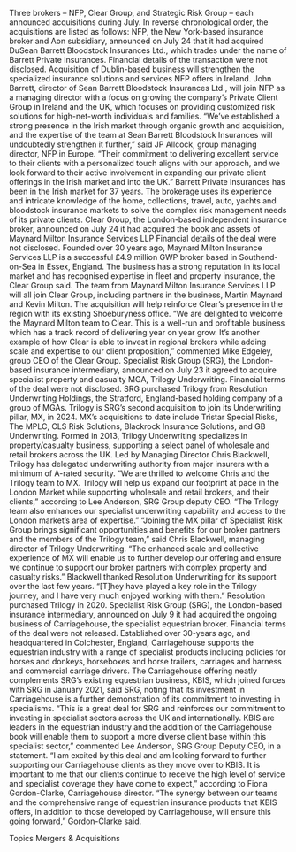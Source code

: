 Three brokers – NFP, Clear Group, and Strategic Risk Group – each announced acquisitions during July.
In reverse chronological order, the acquisitions are listed as follows:
NFP, the New York-based insurance broker and Aon subsidiary, announced on July 24 that it had acquired DuSean Barrett Bloodstock Insurances Ltd., which trades under the name of Barrett Private Insurances.
Financial details of the transaction were not disclosed.
Acquisition of Dublin-based business will strengthen the specialized insurance solutions and services NFP offers in Ireland.
John Barrett, director of Sean Barrett Bloodstock Insurances Ltd., will join NFP as a managing director with a focus on growing the company’s Private Client Group in Ireland and the UK, which focuses on providing customized risk solutions for high-net-worth individuals and families.
“We’ve established a strong presence in the Irish market through organic growth and acquisition, and the expertise of the team at Sean Barrett Bloodstock Insurances will undoubtedly strengthen it further,” said JP Allcock, group managing director, NFP in Europe. “Their commitment to delivering excellent service to their clients with a personalized touch aligns with our approach, and we look forward to their active involvement in expanding our private client offerings in the Irish market and into the UK.”
Barrett Private Insurances has been in the Irish market for 37 years. The brokerage uses its experience and intricate knowledge of the home, collections, travel, auto, yachts and bloodstock insurance markets to solve the complex risk management needs of its private clients.
Clear Group, the London-based independent insurance broker, announced on July 24 it had acquired the book and assets of Maynard Milton Insurance Services LLP
Financial details of the deal were not disclosed.
Founded over 30 years ago, Maynard Milton Insurance Services LLP is a successful £4.9 million GWP broker based in Southend-on-Sea in Essex, England. The business has a strong reputation in its local market and has recognised expertise in fleet and property insurance, the Clear Group said.
The team from Maynard Milton Insurance Services LLP will all join Clear Group, including partners in the business, Martin Maynard and Kevin Milton. The acquisition will help reinforce Clear’s presence in the region with its existing Shoeburyness office.
“We are delighted to welcome the Maynard Milton team to Clear. This is a well-run and profitable business which has a track record of delivering year on year grow. It’s another example of how Clear is able to invest in regional brokers while adding scale and expertise to our client proposition,” commented Mike Edgeley, group CEO of the Clear Group.
Specialist Risk Group (SRG), the London-based insurance intermediary, announced on July 23 it agreed to acquire specialist property and casualty MGA, Trilogy Underwriting.
Financial terms of the deal were not disclosed. SRG purchased Trilogy from Resolution Underwriting Holdings, the Stratford, England-based holding company of a group of MGAs.
Trilogy is SRG’s second acquisition to join its Underwriting pillar, MX, in 2024. MX’s acquisitions to date include Tristar Special Risks, The MPLC, CLS Risk Solutions, Blackrock Insurance Solutions, and GB Underwriting.
Formed in 2013, Trilogy Underwriting specializes in property/casualty business, supporting a select panel of wholesale and retail brokers across the UK. Led by Managing Director Chris Blackwell, Trilogy has delegated underwriting authority from major insurers with a minimum of A-rated security.
“We are thrilled to welcome Chris and the Trilogy team to MX. Trilogy will help us expand our footprint at pace in the London Market while supporting wholesale and retail brokers, and their clients,” according to Lee Anderson, SRG Group deputy CEO. “The Trilogy team also enhances our specialist underwriting capability and access to the London market’s area of expertise.”
“Joining the MX pillar of Specialist Risk Group brings significant opportunities and benefits for our broker partners and the members of the Trilogy team,” said Chris Blackwell, managing director of Trilogy Underwriting. “The enhanced scale and collective experience of MX will enable us to further develop our offering and ensure we continue to support our broker partners with complex property and casualty risks.”
Blackwell thanked Resolution Underwriting for its support over the last few years. “[T]hey have played a key role in the Trilogy journey, and I have very much enjoyed working with them.” Resolution purchased Trilogy in 2020.
Specialist Risk Group (SRG), the London-based insurance intermediary, announced on July 9 it had acquired the ongoing business of Carriagehouse, the specialist equestrian broker.
Financial terms of the deal were not released.
Established over 30-years ago, and headquartered in Colchester, England, Carriagehouse supports the equestrian industry with a range of specialist products including policies for horses and donkeys, horseboxes and horse trailers, carriages and harness and commercial carriage drivers.
The Carriagehouse offering neatly complements SRG’s existing equestrian business, KBIS, which joined forces with SRG in January 2021, said SRG, noting that its investment in Carriagehouse is a further demonstration of its commitment to investing in specialisms.
“This is a great deal for SRG and reinforces our commitment to investing in specialist sectors across the UK and internationally. KBIS are leaders in the equestrian industry and the addition of the Carriagehouse book will enable them to support a more diverse client base within this specialist sector,” commented Lee Anderson, SRG Group Deputy CEO, in a statement.
“I am excited by this deal and am looking forward to further supporting our Carriagehouse clients as they move over to KBIS. It is important to me that our clients continue to receive the high level of service and specialist coverage they have come to expect,” according to Fiona Gordon-Clarke, Carriagehouse director.
“The synergy between our teams and the comprehensive range of equestrian insurance products that KBIS offers, in addition to those developed by Carriagehouse, will ensure this going forward,” Gordon-Clarke said.

Topics
Mergers & Acquisitions
